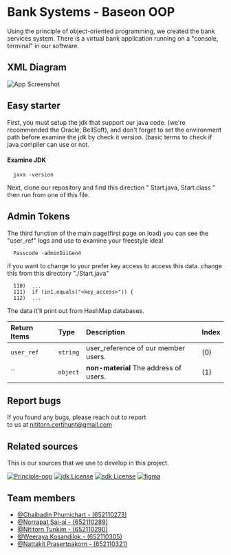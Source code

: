 
# Bank Systems - Baseon OOP

Using the principle of object-oriented programming, we created the bank services system. There is a virtual bank application running on a "console, terminal" in our software.


## XML Diagram

![App Screenshot](https://cdn.pic.in.th/file/picinth/Untitled-Diagram-1.jpeg)


## Easy starter
First, you must setup the jdk that support our java code. (we're recommended the Oracle, BellSoft), and don't forget to set the environment path before examine the jdk by check it version. (basic terms to check if java compiler can use or not.
#### Examine JDK 

```
  java -version
```

Next, clone our repository and find this direction " Start.java, Start.class " then run from one of this file. 


## Admin Tokens
The third function of the main page(first page on load) you can see the "user_ref" logs and use to examine your freestyle idea!

```
  Passcode -adminDiiGen4
```

if you want to change to your prefer key access to access this data. change this from this directory "./Start.java"

```
  110)  ...
  111)  if (in1.equals("<key_access>")) {
  112)  ...
```

The data it'll print out from HashMap databases.

| Return Items | Type     | Description                            | Index |
| :----------- | :------- | :------------------------------------- |:------|
| `user_ref`   | `string` | user_reference of our member users.    | (0)   |
| ``           | `object` | **non-material** The address of users. | (1)   |

## Report bugs

If you found any bugs, please reach out to report  
to us at nititorn.certihunt@gmail.com


## Related sources
This is our sources that we use to develop in this project.

[![Principle-oop](https://img.shields.io/badge/Principle-Object_Oriented-purple)](https://www.geeksforgeeks.org/object-oriented-programming-oops-concept-in-java/)
[![jdk License](https://img.shields.io/badge/IDE-JDK_Oracle_Supported-yellow)](https://www.oracle.com/)
[![sdk License](https://img.shields.io/badge/IDE-OpenJDK_Liberica_Supported-green)](https://bell-sw.com/pages/downloads/)
[![figma](https://img.shields.io/badge/Tools-Figma-pink)](https://www.figma.com/file/4BFMqay29D7Ddfkekx0uOO/Java-OOP?type=whiteboard&node-id=0-1)


## Team members

- [@Chaibadin Phumichart - (652110273)]()
- [@Norrapat Sai-ai - (652110289)](https://github.com/Norrapat0)
- [@Nititorn Tunkim - (652110290)](https://github.com/Mizpuno)
- [@Weeraya Kosandilok - (652110305)](https://github.com/Imweeraya)
- [@Nattakit Prasertpakorn - (652110321)](https://github.com/nattkpk)

